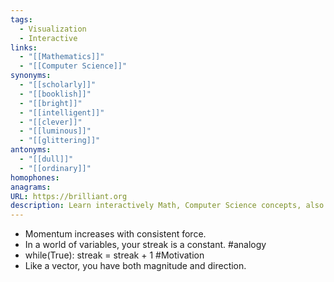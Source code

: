```yaml
---
tags:
  - Visualization
  - Interactive
links:
  - "[[Mathematics]]"
  - "[[Computer Science]]"
synonyms:
  - "[[scholarly]]"
  - "[[booklish]]"
  - "[[bright]]"
  - "[[intelligent]]"
  - "[[clever]]"
  - "[[luminous]]"
  - "[[glittering]]"
antonyms:
  - "[[dull]]"
  - "[[ordinary]]"
homophones: 
anagrams: 
URL: https://brilliant.org
description: Learn interactively Math, Computer Science concepts, also English
---
```

- Momentum increases with consistent force.
- In a world of variables, your streak is a constant. #analogy
- while(True): streak = streak + 1 #Motivation 
- Like a vector, you have both magnitude and direction.